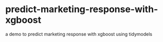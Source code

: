 # predict-marketing-response-with-xgboost
a demo to predict marketing response with xgboost using tidymodels
